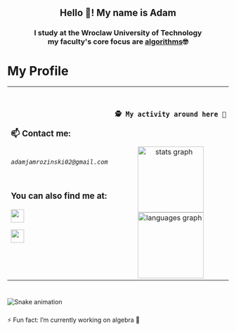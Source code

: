 

<h2 align="center">Hello 👋! My name is Adam</h2>
<h3 align="center">I study at the Wroclaw University of Technology <br> my faculty's core focus are <ins>algorithms</ins>🤓</h3>


###

# My Profile

<table width="100%">
  <tr>
    <td >
      <h3>📫 Contact me:</h3>
      <pre><code><h6>adamjamrozinski02@gmail.com</h6></code></pre>
      <h3>You can also find me at:</h3>
      <span>
        <p>
          <a href="https://www.linkedin.com/in/adam-jamrozi%C5%84ski-053600353/">
           <img src="https://custom-icon-badges.demolab.com/badge/LinkedIn-0A66C2?logo=linkedin-white&logoColor=fff?style=plastic" height="30"  />            
          </a>  
        </p>
        <p>
          <a href="https://leetcode.com/u/adam268/">
           <img src="https://img.shields.io/badge/LeetCode-gray?style=plastic&logo=leetcode" height="30"  />
          </a>  
        </p>
      </span>
    </td>
    <td align="center">
      <pre>
      <h3>🕵️ My activity around here 👣</h3>
        
</pre>
      <div width="100%">
        <img src="https://github-readme-stats.vercel.app/api?username=adamjamro&hide_title=false&hide_rank=false&show_icons=true&include_all_commits=true&count_private=true&disable_animations=false&theme=dracula&locale=en&hide_border=false" height="150" alt="stats graph"  />
        <img src="https://github-readme-stats.vercel.app/api/top-langs?username=adamjamro&locale=en&hide_title=false&layout=compact&card_width=320&langs_count=5&theme=dracula&hide_border=false" height="150" alt="languages graph"  />
      </div>
    </td>
    
  </tr>
</table>

###

<br clear="both">
<img src="https://raw.githubusercontent.com/maurodesouza/maurodesouza/output/snake.svg" alt="Snake animation" />

###

⚡ Fun fact:  I’m currently working on algebra 🤔 
